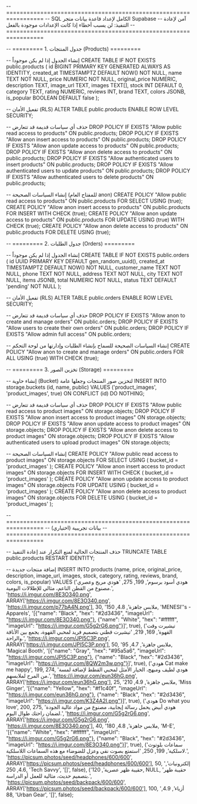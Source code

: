-- =================================================================
-- SQL الكامل لإعداد قاعدة بيانات متجر Supabase
-- آمن لإعادة التنفيذ: لن يسبب أخطاء إذا كانت الإعدادات موجودة بالفعل
-- =================================================================

-- ========= 1. جدول المنتجات (Products) =========

-- إنشاء الجدول إذا لم يكن موجوداً
CREATE TABLE IF NOT EXISTS public.products (
  id BIGINT PRIMARY KEY GENERATED ALWAYS AS IDENTITY,
  created_at TIMESTAMPTZ DEFAULT NOW() NOT NULL,
  name TEXT NOT NULL,
  price NUMERIC NOT NULL,
  original_price NUMERIC,
  description TEXT,
  image_url TEXT,
  images TEXT[],
  stock INT DEFAULT 0,
  category TEXT,
  rating NUMERIC,
  reviews INT,
  brand TEXT,
  colors JSONB,
  is_popular BOOLEAN DEFAULT false
);

-- تفعيل الأمان (RLS)
ALTER TABLE public.products ENABLE ROW LEVEL SECURITY;

-- حذف أي سياسات قديمة قد تتعارض
DROP POLICY IF EXISTS "Allow public read access to products" ON public.products;
DROP POLICY IF EXISTS "Allow anon insert access to products" ON public.products;
DROP POLICY IF EXISTS "Allow anon update access to products" ON public.products;
DROP POLICY IF EXISTS "Allow anon delete access to products" ON public.products;
DROP POLICY IF EXISTS "Allow authenticated users to insert products" ON public.products;
DROP POLICY IF EXISTS "Allow authenticated users to update products" ON public.products;
DROP POLICY IF EXISTS "Allow authenticated users to delete products" ON public.products;

-- إنشاء السياسات الصحيحة (للمفتاح العام anon)
CREATE POLICY "Allow public read access to products" ON public.products FOR SELECT USING (true);
CREATE POLICY "Allow anon insert access to products" ON public.products FOR INSERT WITH CHECK (true);
CREATE POLICY "Allow anon update access to products" ON public.products FOR UPDATE USING (true) WITH CHECK (true);
CREATE POLICY "Allow anon delete access to products" ON public.products FOR DELETE USING (true);


-- ========= 2. جدول الطلبات (Orders) =========

-- إنشاء الجدول إذا لم يكن موجوداً
CREATE TABLE IF NOT EXISTS public.orders (
  id UUID PRIMARY KEY DEFAULT gen_random_uuid(),
  created_at TIMESTAMPTZ DEFAULT NOW() NOT NULL,
  customer_name TEXT NOT NULL,
  phone TEXT NOT NULL,
  address TEXT NOT NULL,
  city TEXT NOT NULL,
  items JSONB,
  total NUMERIC NOT NULL,
  status TEXT DEFAULT 'pending' NOT NULL
);

-- تفعيل الأمان (RLS)
ALTER TABLE public.orders ENABLE ROW LEVEL SECURITY;

-- حذف أي سياسات قديمة قد تتعارض
DROP POLICY IF EXISTS "Allow anon to create and manage orders" ON public.orders;
DROP POLICY IF EXISTS "Allow users to create their own orders" ON public.orders;
DROP POLICY IF EXISTS "Allow admin full access" ON public.orders;


-- إنشاء السياسات الصحيحة للسماح بإنشاء الطلبات وإدارتها من لوحة التحكم
CREATE POLICY "Allow anon to create and manage orders" ON public.orders FOR ALL USING (true) WITH CHECK (true);


-- ========= 3. تخزين الصور (Storage) =========

-- إنشاء حاوية (Bucket) لتخزين صور المنتجات وجعلها عامة
INSERT INTO storage.buckets (id, name, public)
VALUES ('product_images', 'product_images', true)
ON CONFLICT (id) DO NOTHING;

-- حذف أي سياسات قديمة قد تتعارض
DROP POLICY IF EXISTS "Allow public read access to product images" ON storage.objects;
DROP POLICY IF EXISTS "Allow anon insert access to product images" ON storage.objects;
DROP POLICY IF EXISTS "Allow anon update access to product images" ON storage.objects;
DROP POLICY IF EXISTS "Allow anon delete access to product images" ON storage.objects;
DROP POLICY IF EXISTS "Allow authenticated users to upload product images" ON storage.objects;

-- إنشاء السياسات الصحيحة
CREATE POLICY "Allow public read access to product images" ON storage.objects FOR SELECT USING ( bucket_id = 'product_images' );
CREATE POLICY "Allow anon insert access to product images" ON storage.objects FOR INSERT WITH CHECK ( bucket_id = 'product_images' );
CREATE POLICY "Allow anon update access to product images" ON storage.objects FOR UPDATE USING ( bucket_id = 'product_images' );
CREATE POLICY "Allow anon delete access to product images" ON storage.objects FOR DELETE USING ( bucket_id = 'product_images' );

-- =================================================================
-- بيانات تجريبية (اختياري)
-- =================================================================

-- حذف المنتجات الحالية لمنع التكرار عند إعادة التنفيذ
TRUNCATE TABLE public.products RESTART IDENTITY;

-- إضافة منتجات جديدة
INSERT INTO products (name, price, original_price, description, image_url, images, stock, category, rating, reviews, brand, colors, is_popular) VALUES
('هودي أسود برسوم', 199, 275, 'هودي مريح وعصري مصنوع من القطن الناعم، مثالي للإطلالات اليومية.', 'https://i.imgur.com/8E3O340.png', ARRAY['https://i.imgur.com/8E3O340.png', 'https://i.imgur.com/p77bA4N.png'], 30, 'ملابس جاهزة', 4.8, 150, 'MENESI''s - Apparels', '[{"name": "Black", "hex": "#2d3436", "imageUrl": "https://i.imgur.com/8E3O340.png"}, {"name": "White", "hex": "#ffffff", "imageUrl": "https://i.imgur.com/G5g2rG6.png"}]', true),
('تيشيرت وقت القهوة', 169, 219, 'تيشيرت قطني بتصميم فريد لمحبي القهوة، يجمع بين الأناقة والراحة.', 'https://i.imgur.com/JPl5C3P.png', ARRAY['https://i.imgur.com/JPl5C3P.png'], 50, 'ملابس جاهزة', 4.7, 95, 'Magical Booth', '[{"name": "Gray", "hex": "#95a5a6", "imageUrl": "https://i.imgur.com/JPl5C3P.png"}, {"name": "Black", "hex": "#2d3436", "imageUrl": "https://i.imgur.com/8QW2m3w.png"}]', true),
('هودي Cat make me happy', 199, 274, 'هودي لطيف ومبهج، الخيار الأمثل لمحبي القطط لإضافة لمسة من المرح لملابسهم.', 'https://i.imgur.com/eun36hG.png', ARRAY['https://i.imgur.com/eun36hG.png'], 25, 'ملابس جاهزة', 4.9, 210, 'Miss Ginger', '[{"name": "Yellow", "hex": "#f1c40f", "imageUrl": "https://i.imgur.com/eun36hG.png"}, {"name": "Black", "hex": "#2d3436", "imageUrl": "https://i.imgur.com/K3Z4A2I.png"}]', true),
('هودي Do what you love', 200, 275, 'هودي أبيض يحمل رسالة إيجابية، مصنوع من مواد عالية الجودة لضمان راحتك طوال اليوم.', 'https://i.imgur.com/G5g2rG6.png', ARRAY['https://i.imgur.com/G5g2rG6.png', 'https://i.imgur.com/8E3O340.png'], 40, 'ملابس جاهزة', 4.8, 180, 'M-E', '[{"name": "White", "hex": "#ffffff", "imageUrl": "https://i.imgur.com/G5g2rG6.png"}, {"name": "Black", "hex": "#2d3436", "imageUrl": "https://i.imgur.com/8E3O340.png"}]', true),
('سماعات بلوتوث لاسلكية', 199, 250, 'استمتع بصوت نقي وعزل للضوضاء مع هذه السماعات اللاسلكية.', 'https://picsum.photos/seed/headphones/600/600', ARRAY['https://picsum.photos/seed/headphones/600/600'], 50, 'إلكترونيات', 4.6, 250, 'Tech Savvy', '[]', false),
('حقيبة ظهر عصرية', 120, NULL, 'حقيبة ظهر بتصميم حديث، مثالية للعمل أو الدراسة.', 'https://picsum.photos/seed/backpack/600/600', ARRAY['https://picsum.photos/seed/backpack/600/600'], 100, 'أزياء', 4.9, 88, 'Urban Gear', '[]', false);
